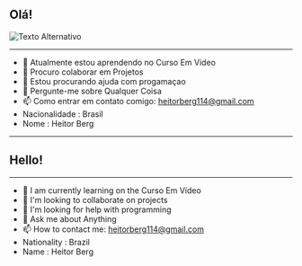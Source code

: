 ## Olá!
![Texto Alternativo](![dinotocat](https://github.com/user-attachments/assets/50fb765e-5db4-49b5-8ebe-6aadb12a6312)
)
______________________________________________________________

- 🌱 Atualmente estou aprendendo no Curso Em Video
- 👯 Procuro colaborar em Projetos
- 🤔 Estou procurando ajuda com progamaçao
- 💬 Pergunte-me sobre Qualquer Coisa
- 📫 Como entrar em contato comigo: heitorberg114@gmail.com
- Nacionalidade : Brasil
- Nome : Heitor Berg
______________________________________________________________
## Hello!
______________________________________________________________

- 🌱 I am currently learning on the Curso Em Vídeo
- 👯 I'm looking to collaborate on projects
- 🤔 I'm looking for help with programming
- 💬 Ask me about Anything
- 📫 How to contact me: heitorberg114@gmail.com
- Nationality : Brazil
- Name : Heitor Berg
